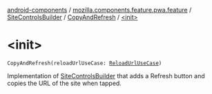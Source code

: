 [android-components](../../../index.md) / [mozilla.components.feature.pwa.feature](../../index.md) / [SiteControlsBuilder](../index.md) / [CopyAndRefresh](index.md) / [&lt;init&gt;](./-init-.md)

# &lt;init&gt;

`CopyAndRefresh(reloadUrlUseCase: `[`ReloadUrlUseCase`](../../../mozilla.components.feature.session/-session-use-cases/-reload-url-use-case/index.md)`)`

Implementation of [SiteControlsBuilder](../index.md) that adds a Refresh button and
copies the URL of the site when tapped.


